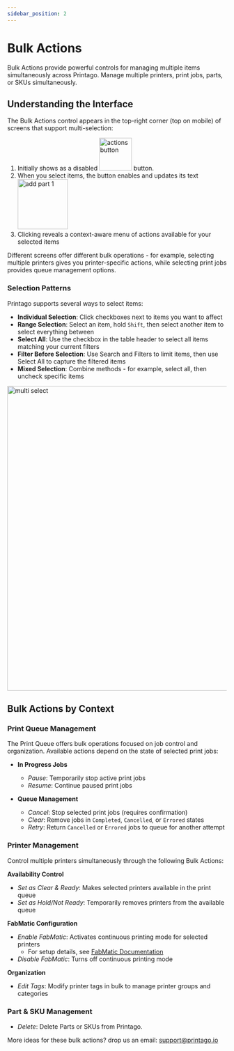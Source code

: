 ```yaml
---
sidebar_position: 2
---
```


# Bulk Actions

Bulk Actions provide powerful controls for managing multiple items simultaneously across Printago. Manage multiple printers, print jobs, parts, or SKUs simultaneously. 

## Understanding the Interface

The Bulk Actions control appears in the top-right corner (top on mobile) of screens that support multi-selection:

1. Initially shows as a disabled <img src="/img/screenshot_000372.png" width="75" alt="actions button" /> button.
2. When you select items, the button enables and updates its text <img src="/img/screenshot_000373.png" width="115" alt="add part 1" />
3. Clicking reveals a context-aware menu of actions available for your selected items

Different screens offer different bulk operations - for example, selecting multiple printers gives you printer-specific actions, while selecting print jobs provides queue management options.

### Selection Patterns

Printago supports several ways to select items:

- **Individual Selection**: Click checkboxes next to items you want to affect
- **Range Selection**: Select an item, hold `Shift`, then select another item to select everything between
- **Select All**: Use the checkbox in the table header to select all items matching your current filters
- **Filter Before Selection**: Use Search and Filters to limit items, then use Select All to capture the filtered items
- **Mixed Selection**: Combine methods - for example, select all, then uncheck specific items

<img src="/img/multi_select.gif" width="700" alt="multi select" />


## Bulk Actions by Context

### Print Queue Management

The Print Queue offers bulk operations focused on job control and organization. Available actions depend on the state of selected print jobs:

- **In Progress Jobs**
  - _Pause_: Temporarily stop active print jobs
  - _Resume_: Continue paused print jobs
  
- **Queue Management**
  - _Cancel_: Stop selected print jobs (requires confirmation)
  - _Clear_: Remove jobs in `Completed`, `Cancelled`, or `Errored` states
  - _Retry_: Return `Cancelled` or `Errored` jobs to queue for another attempt
  
### Printer Management 

Control multiple printers simultaneously through the following Bulk Actions:

**Availability Control**
- _Set as Clear & Ready_: Makes selected printers available in the print queue
- _Set as Hold/Not Ready_: Temporarily removes printers from the available queue

**FabMatic Configuration**  
- _Enable FabMatic_: Activates continuous printing mode for selected printers
  - For setup details, see [FabMatic Documentation](./fabmatic.md)
- _Disable FabMatic_: Turns off continuous printing mode

**Organization**
- _Edit Tags_: Modify printer tags in bulk to manage printer groups and categories

### Part & SKU Management 

- _Delete_: Delete Parts or SKUs from Printago.



More ideas for these bulk actions? drop us an email: support@printago.io